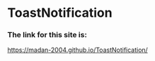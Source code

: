 # ToastNotification
<h3>The link for this site is:</h3>
<a href=" https://madan-2004.github.io/ToastNotification/">https://madan-2004.github.io/ToastNotification/</a>
